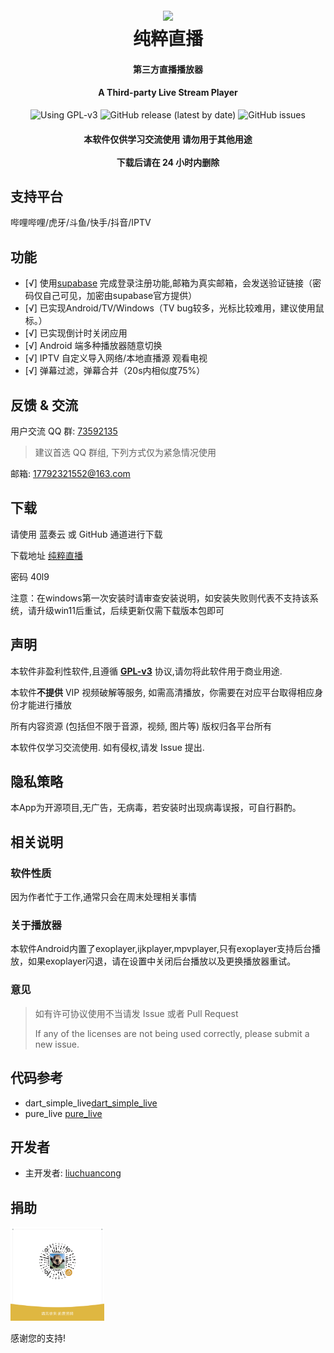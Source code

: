 
<h1 align="center">
  <br>
  <img src="https://github.com/liuchuancong/pure_live/blob/master/assets/icons/icon.png" width="150"/>
  <br>
  纯粹直播
  <br>
</h1>
<h4 align="center">第三方直播播放器</h4>
<h4 align="center">A Third-party Live Stream Player</h4>
<p align="center">
	<img alt="Using GPL-v3" src="https://img.shields.io/github/license/liuchuancong/pure_live">
	<img alt="GitHub release (latest by date)" src="https://img.shields.io/github/v/release/liuchuancong/pure_live">
    <img alt="GitHub issues" src="https://img.shields.io/github/issues/liuchuancong/pure_live">
    <h4 align="center">本软件仅供学习交流使用  请勿用于其他用途<br /><br />下载后请在 24 小时内删除
</h4>
</p>

## 支持平台

哔哩哔哩/虎牙/斗鱼/快手/抖音/IPTV

## 功能

- [√] 使用[supabase](https://supabase.com/) 完成登录注册功能,邮箱为真实邮箱，会发送验证链接（密码仅自己可见，加密由supabase官方提供）
- [√] 已实现Android/TV/Windows（TV bug较多，光标比较难用，建议使用鼠标。）
- [√] 已实现倒计时关闭应用
- [√] Android 端多种播放器随意切换
- [√] IPTV 自定义导入网络/本地直播源 观看电视
- [√] 弹幕过滤，弹幕合并（20s内相似度75%）

## 反馈 & 交流

用户交流 QQ 群: <a href="http://qm.qq.com/cgi-bin/qm/qr?_wv=1027&k=-V1cVzigTfJ3V0meG2gOOFJy9FQsSuHu&authKey=Tsu8%2Fys0QC5AqlHGl%2FhoqMKg88Rd%2BJxXHUsUCzKhELals9MOq52vjIy8qnGg2I5o&noverify=0&group_code=73592135">73592135</a> 
> 建议首选 QQ 群组, 下列方式仅为紧急情况使用

邮箱: 17792321552@163.com

## 下载

请使用 蓝奏云 或 GitHub 通道进行下载

下载地址 [纯粹直播](https://wwvr.lanzouw.com/b01f6rqab)

密码 40l9

注意：在windows第一次安装时请审查安装说明，如安装失败则代表不支持该系统，请升级win11后重试，后续更新仅需下载版本包即可

## 声明

本软件非盈利性软件,且遵循 [**GPL-v3**](LICENSE) 协议,请勿将此软件用于商业用途.

本软件**不提供** VIP  视频破解等服务, 如需高清播放，你需要在对应平台取得相应身份才能进行播放

所有内容资源 (包括但不限于音源，视频, 图片等) 版权归各平台所有

本软件仅学习交流使用. 如有侵权,请发 Issue 提出.

## 隐私策略

本App为开源项目,无广告，无病毒，若安装时出现病毒误报，可自行斟酌。

## 相关说明

### 软件性质

因为作者忙于工作,通常只会在周末处理相关事情


### 关于播放器

本软件Android内置了exoplayer,ijkplayer,mpvplayer,只有exoplayer支持后台播放，如果exoplayer闪退，请在设置中关闭后台播放以及更换播放器重试。

### 意见


> 如有许可协议使用不当请发 Issue 或者 Pull Request
>
> If any of the licenses are not being used correctly, please submit a new issue.

## 代码参考

* dart_simple_live[dart_simple_live](https://github.com/xiaoyaocz/dart_simple_live)
* pure_live [pure_live](https://github.com/Jackiu1997/pure_live)
  
## 开发者

* 主开发者: [liuchuancong](https://github.com/liuchuancong)

## 捐助

<img alt="wechat" width="150" src="https://github.com/liuchuancong/pure_live/blob/master/assets/images/wechat.png">


感谢您的支持!


